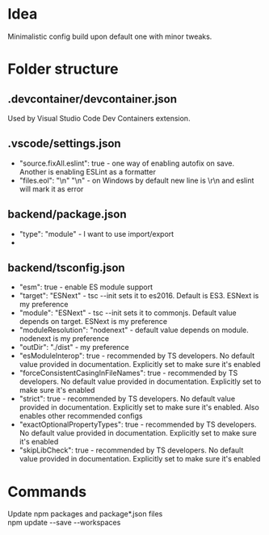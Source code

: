 # Idea
Minimalistic config build upon default one with minor tweaks.

# Folder structure

## .devcontainer/devcontainer.json
Used by Visual Studio Code Dev Containers extension.

## .vscode/settings.json
* "source.fixAll.eslint": true - one way of enabling autofix on save. Another is enabling ESLint as a formatter
* "files.eol": "\n" "\n" - on Windows by default new line is \r\n and eslint will mark it as error

## backend/package.json
* "type": "module" - I want to use import/export
* 

## backend/tsconfig.json
* "esm": true - enable ES module support
* "target": "ESNext" - tsc --init sets it to es2016. Default is ES3. ESNext is my preference
* "module": "ESNext" - tsc --init sets it to commonjs. Default value depends on target. ESNext is my preference
* "moduleResolution": "nodenext" - default value depends on module. nodenext is my preference
* "outDir": "./dist" - my preference
* "esModuleInterop": true - recommended by TS developers. No default value provided in documentation. Explicitly set to make sure it's enabled
* "forceConsistentCasingInFileNames": true - recommended by TS developers. No default value provided in documentation. Explicitly set to make sure it's enabled
* "strict": true - recommended by TS developers. No default value provided in documentation. Explicitly set to make sure it's enabled. Also enables other recommended configs
* "exactOptionalPropertyTypes": true - recommended by TS developers. No default value provided in documentation. Explicitly set to make sure it's enabled
* "skipLibCheck": true - recommended by TS developers. No default value provided in documentation. Explicitly set to make sure it's enabled

# Commands

Update npm packages and package*.json files  
npm update --save --workspaces

